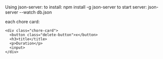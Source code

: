 Using json-server:
to install:
    npm install -g json-server
to start server:
  json-server --watch db.json


each chore card: 
  ```
<div class="chore-card">
    <button class="delete-button">x</button>
    <h3>title</title>
    <p>Duration</p>
    <input>
</div>
```
